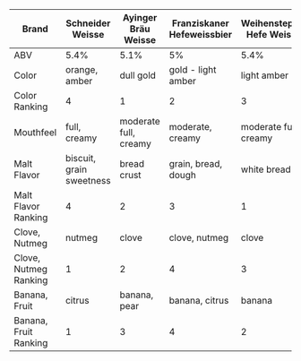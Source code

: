 | Brand | Schneider Weisse | Ayinger Bräu Weisse | Franziskaner Hefeweissbier | Weihenstephaner Hefe Weissbier |
|--|--|--|--|--|
| ABV | 5.4% | 5.1% | 5% | 5.4%
| Color | orange, amber | dull gold | gold - light amber | light amber
| Color Ranking | 4 | 1 | 2 | 3
| Mouthfeel | full, creamy | moderate full, creamy| moderate, creamy | moderate full, creamy
| Malt Flavor | biscuit, grain sweetness | bread crust | grain, bread, dough | white bread
| Malt Flavor Ranking | 4 | 2 | 3 | 1
| Clove, Nutmeg | nutmeg | clove | clove, nutmeg | clove
| Clove, Nutmeg Ranking | 1 | 2 | 4 | 3
| Banana, Fruit | citrus | banana, pear | banana, citrus | banana
| Banana, Fruit Ranking | 1 | 3 | 4 | 2
